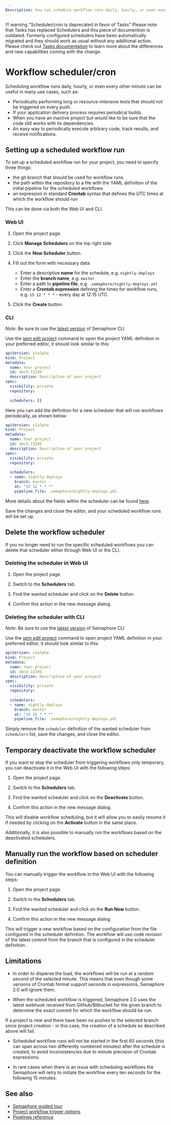 ```yaml
---
Description: You can schedule workflow runs daily, hourly, or even every other minute using the workflow scheduler/cron. Workflow scheduler/cron can be set up via the GUI or CLI.
---
```


!!! warning "Scheduler/cron is deprecated in favor of Tasks"
    Please note that Tasks has replaced Schedulers and this piece of documention is outdated.
    Formerly configured schedulers have been automatically migrated and they should work as usual without any additional action.
    Please check out [Tasks documentation](/essentials/schedule-a-workflow-run) to learn more about the differences and new capabilities coming with the change.

# Workflow scheduler/cron

Scheduling workflow runs daily, hourly, or even every other minute can be useful
in many use cases, such as:

- Periodically performing long or resource-intensive tests that should
not be triggered on every push.
- If your application delivery process requires periodical builds.
- When you have an inactive project but would like to be sure that the code still
works with its dependencies.
- An easy way to periodically execute arbitrary code, track results, and receive
notifications.

## Setting up a scheduled workflow run

To set up a scheduled workflow run for your project, you need to specify three
things:

- the git branch that should be used for workflow runs
- the path within the repository to a file with the YAML definition of the
initial pipeline for the scheduled workflows
- an expression in standard **Crontab** syntax that defines the UTC times at
which the workflow should run

This can be done via both the Web UI and CLI.

### Web UI

1. Open the project page.

2. Click **Manage Schedulers** on the top right side

3. Click the **New Scheduler** button.

5. Fill out the form with necessary data:

    - Enter a descriptive **name** for the schedule, e.g. `nightly-deploys`
    - Enter the **branch name**, e.g. `master`
    - Enter a path to **pipeline file**, e.g. `.semaphore/nightly-deploys.yml`
    - Enter a **Crontab expression** defining the times for workflow runs, e.g. `15 12 * * *` - every day at 12:15 UTC

6. Click the **Create** button.

### CLI

*Note*: Be sure to use the [latest version][update-cli] of Semaphore CLI

Use the [sem edit project][cli-edit-project] command to open the project YAML
definition in your preferred editor, it should look similar to this:

```yaml
apiVersion: v1alpha
kind: Project
metadata:
  name: Your project
  id: abcd-12345
  description: Description of your project
spec:
  visibility: private
  repository:
    ...
  schedulers: []
```

Here you can add the definition for a new scheduler that will run workflows
periodically, as shown below:

```yaml
apiVersion: v1alpha
kind: Project
metadata:
  name: Your project
  id: abcd-12345
  description: Description of your project
spec:
  visibility: private
  repository:
    ...
  schedulers:
  - name: nightly-deploys
    branch: master
    at: "15 12 * * *"
    pipeline_file: .semaphore/nightly-deploys.yml
```
 More details about the fields within the scheduler can be found
 [here][scheduler-yml-spec].

Save the changes and close the editor, and your scheduled workflow runs will be set up.

## Delete the workflow scheduler

If you no longer need to run the specific scheduled workflows you can delete
that scheduler either through Web UI or the CLI.

### Deleting the scheduler in Web UI

1. Open the project page.

2. Switch to the **Schedulers** tab.

3. Find the wanted scheduler and click on the **Delete** button.

4. Confirm this action in the new message dialog.

### Deleting the scheduler with CLI

*Note*: Be sure to use the [latest version][update-cli] of Semaphore CLI

Use the [sem edit project][cli-edit-project] command to open project YAML
definition in your preferred editor, it should look similar to this:

```yaml
apiVersion: v1alpha
kind: Project
metadata:
  name: Your project
  id: abcd-12345
  description: Description of your project
spec:
  visibility: private
  repository:
    ...
  schedulers:
  - name: nightly-deploys
    branch: master
    at: "15 12 * * *"
    pipeline_file: .semaphore/nightly-deploys.yml
```

Simply remove the `scheduler` definition of the wanted scheduler from `schedulers`
list, save the changes, and close the editor.

## Temporary deactivate the workflow scheduler

If you want to stop the scheduler from triggering workflows only temporary, you
can deactivate it in the Web UI with the following steps:

1. Open the project page.

2. Switch to the **Schedulers** tab.

3. Find the wanted scheduler and click on the **Deactivate** button.

4. Confirm this action in the new message dialog.

This will disable workflow scheduling, but it will allow you to easily
resume it if needed by clicking on the **Activate** button in the same place.

Additionally, it is also possible to manually run the workflows based on the
deactivated schedulers.

## Manually run the workflow based on scheduler definition

You can manually trigger the workflow in the Web UI with the following steps:

1. Open the project page.

2. Switch to the **Schedulers** tab.

3. Find the wanted scheduler and click on the **Run Now** button.

4. Confirm this action in the new message dialog.

This will trigger a new workflow based on the configuration from the file configured
in the scheduler definition. The workflow will use code revision of the latest
commit from the branch that is configured in the scheduler definition.

## Limitations

- In order to disperse the load, the workflows will be run at a random second
of the selected minute. This means that even though some versions of Crontab
format support seconds in expressions, Semaphore 2.0 will ignore them.

- When the scheduled workflow is triggered, Semaphore 2.0 uses the latest
webhook received from GitHub/Bitbucket for the given branch to determine the exact commit
for which the workflow should be run. 

If a project is new and there have been no pushes to the selected branch since project creation - in this case, the creation of a schedule as described above will fail.

- Scheduled workflow runs will not be started in the first 60 seconds (this
can span across two differently numbered minutes) after the schedule is created,
to avoid inconsistencies due to minute precision of Crontab expressions.

- In rare cases when there is an issue with scheduling workflows the Semaphore
will retry to initiate the workflow every ten seconds for the following 15 minutes.

## See also

- [Semaphore guided tour][guided-tour]
- [Project workflow trigger options][wf-trigger-options]
- [Pipelines reference][pipelines-ref]

[update-cli]: https://docs.semaphoreci.com/reference/sem-command-line-tool/#download-and-install
[cli-edit-project]: https://docs.semaphoreci.com/reference/sem-command-line-tool/#sem-edit_1
[scheduler-yml-spec]: https://docs.semaphoreci.com/reference/projects-yaml-reference/#schedulers
[guided-tour]: https://docs.semaphoreci.com/guided-tour/getting-started/
[wf-trigger-options]: https://docs.semaphoreci.com/essentials/project-workflow-trigger-options/
[pipelines-ref]: https://docs.semaphoreci.com/reference/pipeline-yaml-reference/
